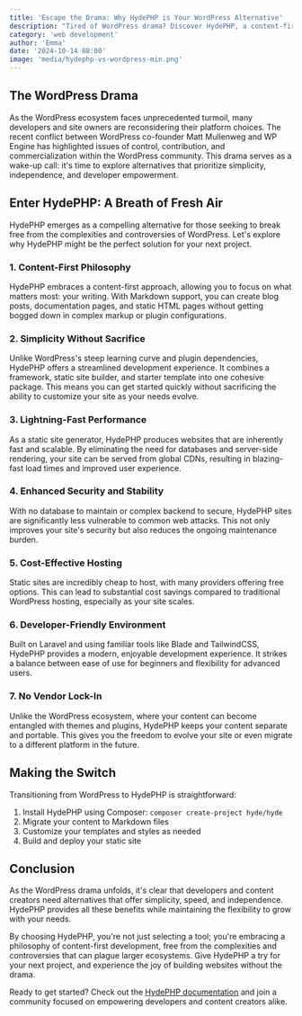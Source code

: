 ```yaml
---
title: 'Escape the Drama: Why HydePHP is Your WordPress Alternative'
description: "Tired of WordPress drama? Discover HydePHP, a content-first static site generator that offers simplicity, speed, and security."
category: 'web development'
author: 'Emma'
date: '2024-10-14 08:00'
image: 'media/hydephp-vs-wordpress-min.png'
---
```


## The WordPress Drama

As the WordPress ecosystem faces unprecedented turmoil, many developers and site owners are reconsidering their platform choices. The recent conflict between WordPress co-founder Matt Mullenweg and WP Engine has highlighted issues of control, contribution, and commercialization within the WordPress community. This drama serves as a wake-up call: it's time to explore alternatives that prioritize simplicity, independence, and developer empowerment.

## Enter HydePHP: A Breath of Fresh Air

HydePHP emerges as a compelling alternative for those seeking to break free from the complexities and controversies of WordPress. Let's explore why HydePHP might be the perfect solution for your next project.

### 1. Content-First Philosophy

HydePHP embraces a content-first approach, allowing you to focus on what matters most: your writing. With Markdown support, you can create blog posts, documentation pages, and static HTML pages without getting bogged down in complex markup or plugin configurations.

### 2. Simplicity Without Sacrifice

Unlike WordPress's steep learning curve and plugin dependencies, HydePHP offers a streamlined development experience. It combines a framework, static site builder, and starter template into one cohesive package. This means you can get started quickly without sacrificing the ability to customize your site as your needs evolve.

### 3. Lightning-Fast Performance

As a static site generator, HydePHP produces websites that are inherently fast and scalable. By eliminating the need for databases and server-side rendering, your site can be served from global CDNs, resulting in blazing-fast load times and improved user experience.

### 4. Enhanced Security and Stability

With no database to maintain or complex backend to secure, HydePHP sites are significantly less vulnerable to common web attacks. This not only improves your site's security but also reduces the ongoing maintenance burden.

### 5. Cost-Effective Hosting

Static sites are incredibly cheap to host, with many providers offering free options. This can lead to substantial cost savings compared to traditional WordPress hosting, especially as your site scales.

### 6. Developer-Friendly Environment

Built on Laravel and using familiar tools like Blade and TailwindCSS, HydePHP provides a modern, enjoyable development experience. It strikes a balance between ease of use for beginners and flexibility for advanced users.

### 7. No Vendor Lock-In

Unlike the WordPress ecosystem, where your content can become entangled with themes and plugins, HydePHP keeps your content separate and portable. This gives you the freedom to evolve your site or even migrate to a different platform in the future.

## Making the Switch

Transitioning from WordPress to HydePHP is straightforward:

1. Install HydePHP using Composer: `composer create-project hyde/hyde`
2. Migrate your content to Markdown files
3. Customize your templates and styles as needed
4. Build and deploy your static site

## Conclusion

As the WordPress drama unfolds, it's clear that developers and content creators need alternatives that offer simplicity, speed, and independence. HydePHP provides all these benefits while maintaining the flexibility to grow with your needs.

By choosing HydePHP, you're not just selecting a tool; you're embracing a philosophy of content-first development, free from the complexities and controversies that can plague larger ecosystems. Give HydePHP a try for your next project, and experience the joy of building websites without the drama.

Ready to get started? Check out the [HydePHP documentation](https://hydephp.com/docs) and join a community focused on empowering developers and content creators alike.
